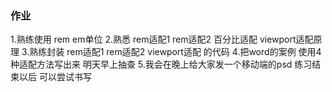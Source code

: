 ### 作业
1.熟练使用 rem em单位
2.熟悉 rem适配1 rem适配2 百分比适配  viewport适配原理
3.熟练封装  rem适配1 rem适配2  viewport适配 的代码
4.把word的案例 使用4种适配方法写出来  明天早上抽查
5.我会在晚上给大家发一个移动端的psd  练习结束以后 可以尝试书写